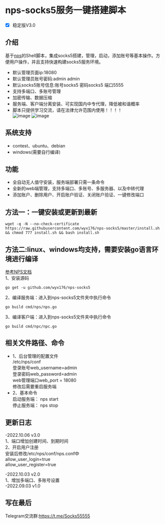 # nps-socks5服务一键搭建脚本
- [x] 稳定版V3.0

## 介绍 ##
基于[nps](https://github.com/ehang-io/nps)的Shell脚本，集成socks5搭建，管理，启动，添加账号等基本操作。方便用户操作，并且支持快速构建socks5服务环境。
- 默认管理页面ip:18080<br>
- 默认管理员账号密码:admin admin<br>
- 默认socks5账号信息:账号socks5  密码socks5 端口5555
- 支持多端口、多账号管理<br>
- 加密传输、数据压缩<br>
- 服务端、客户端分离安装、可实现国内中专代理，降低被和谐概率<br>
- 脚本只提供学习交流，请在法律允许范围内使用！！！！<br>
![image](https://github.com/wyx176/nps-socks5/blob/main/server.png)
![image](https://github.com/wyx176/nps-socks5/blob/main/port.png)
## 系统支持 ##
* contest、ubuntu、debian <br>
* windows(需要自行编译)
## 功能 ##
- 全自动无人值守安装，服务端部署只需一条命令
- 全新的web端管理，支持多端口、多账号、多服务器、以及中转代理
- 添加账户、删除用户、开启账户验证、关闭账户验证、一键修改端口

## 方法一：一键安装或更新到最新 ##
 <pre><code>wget -q -N --no-check-certificate https://raw.githubusercontent.com/wyx176/nps-socks5/master/install.sh && chmod 777 install.sh && bash install.sh</code></pre>
 ## 方法二:linux、windows均支持，需要安装go语言环境进行编译
 [参考NPS文档](https://ehang-io.github.io/nps/#/install)<br>
 1、安装源码
  <pre><code>go get -u github.com/wyx176/nps-socks5</code></pre>
2、编译服务端：进入到nps-socks5文件夹中执行命令
<pre><code>go build cmd/nps/nps.go</code></pre>
3、编译客户端：进入到nps-socks5文件夹中执行命令
<pre><code>go build cmd/npc/npc.go</code></pre>
## 相关文件路径、命令 ##
- 1、后台管理的配置文件<br>
 /etc/nps/conf<br>
 登录账号web_username=admin<br>
 登录密码web_password=admin<br>
 web管理端口web_port = 18080<br>
 修改后需要重启服务端
 - 2、基本命令 <br>
 启动服务端： nps start <br>
 停止服务端： nps stop <br>
## 更新日志 ##
-2022.10.06 v3.0<br>
1、端口增加创建时间、到期时间<br>
2、开启用户注册<br>
安装后修改/etc/nps/conf/nps.conf中<br>
allow_user_login=true<br>
allow_user_register=true<br>

-2022.10.03 v2.0<br>
1、增加多端口、多账号设置<br>
-2022.09.03 v1.0<br>

## 写在最后 ##
Telegram交流群:https://t.me/Socks55555
